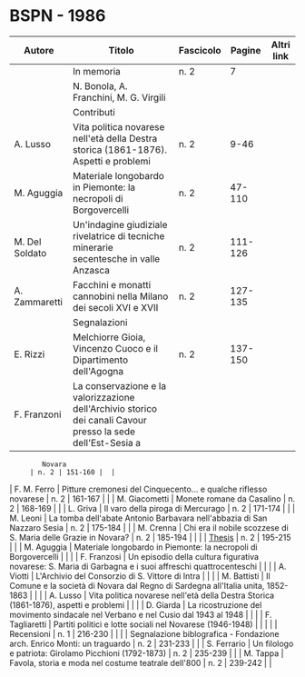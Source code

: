 # BSPN - 1986

| Autore         | Titolo                                                                                                       | Fascicolo | Pagine  | Altri link |
|----------------|--------------------------------------------------------------------------------------------------------------|-----------|---------|------------|
|                | In memoria                                                                                                   | n. 2      | 7       |            |
|                | N. Bonola, A. Franchini, M. G. Virgili                                                                       |           |         |
|                | Contributi                                                                                                   |           |         |
| A. Lusso       | Vita politica novarese nell'età della Destra storica (1861-1876). Aspetti e problemi                         | n. 2      | 9-46    |            |
| M. Aguggia     | Materiale longobardo in Piemonte: la necropoli di Borgovercelli                                              | n. 2      | 47-110  |            |
| M. Del Soldato | Un'indagine giudiziale rivelatrice di tecniche minerarie secentesche in valle Anzasca                        | n. 2      | 111-126 |            |
| A. Zammaretti  | Facchini e monatti cannobini nella Milano dei secoli XVI e XVII                                              | n. 2      | 127-135 |            |
|                | Segnalazioni                                                                                                 |           |         |
| E. Rizzi       | Melchiorre Gioia, Vincenzo Cuoco e il Dipartimento dell'Agogna                                               | n. 2      | 137-150 |            |
| F. Franzoni    | La conservazione e la valorizzazione dell'Archivio storico dei canali Cavour presso la sede dell'Est-Sesia a 

            Novara
         | n. 2 | 151-160 |  |

| F. M. Ferro | Pitture cremonesi del Cinquecento... e qualche riflesso novarese | n. 2 | 161-167 | |
| M. Giacometti | Monete romane da Casalino | n. 2 | 168-169 | |
| L. Griva | Il varo della piroga di Mercurago | n. 2 | 171-174 | |
| M. Leoni | La tomba dell'abate Antonio Barbavara nell'abbazia di San Nazzaro Sesia | n. 2 | 175-184 | |
| M. Crenna | Chi era il nobile scozzese di S. Maria delle Grazie in Novara? | n. 2 | 185-194 | |
| | [Thesis](http://www.ssno.it/BSPNo/bspn_thesis.html#1986) | n. 2 | 195-215 | |
| M. Aguggia | Materiale longobardo in Piemonte: la necropoli di Borgovercelli | | |
| F. Franzosi | Un episodio della cultura figurativa novarese: S. Maria di Garbagna e i suoi affreschi quattrocenteschi | | |
| A. Viotti | L'Archivio del Consorzio di S. Vittore di Intra | | |
| M. Battisti | Il Comune e la società di Novara dal Regno di Sardegna all'Italia unita, 1852-1863 | | |
| A. Lusso | Vita politica novarese nell'età della Destra Storica (1861-1876), aspetti e problemi | | |
| D. Giarda | La ricostruzione del movimento sindacale nel Verbano e nel Cusio dal 1943 al 1948 | | |
| F. Tagliaretti | Partiti politici e lotte sociali nel Novarese (1946-1948) | | |
| | Recensioni | n. 1 | 216-230 | |
| | Segnalazione biblografica - Fondazione arch. Enrico Monti: un traguardo | n. 2 | 231-233 | |
| S. Ferrario | Un filologo e patriota: Girolamo Picchioni (1792-1873) | n. 2 | 235-239 | |
| M. Tappa | Favola, storia e moda nel costume teatrale dell'800 | n. 2 | 239-242 | |
